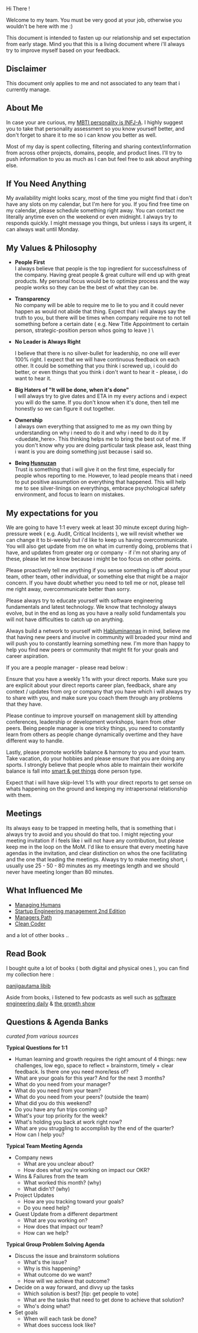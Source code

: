 Hi There ! 

Welcome to my team. You must be very good at your job, otherwise you wouldn't be here with me :)

This document is intended to fasten up our relationship and set expectation from early stage. Mind you that this is a living document where i'll always try to improve myself based on your feedback. 

**Disclaimer**
---
This document only applies to me and not associated to any team that i currently manage.

**About Me**
---
In case your are curious, my [MBTI personality is INFJ-A](https://www.16personalities.com/infj-personality). I highly suggest you to take that personality assessment so you know yourself better, and don't forget to share it to me so i can know you better as well. 

Most of my day is spent collecting, filtering and sharing context/information from across other projects, domains, people, and product lines. I'll try to push information to you as much as I can but feel free to ask about anything else. 

**If You Need Anything**
---
My availability might looks scary, most of the time you might find that i don't have any slots on my calendar, but I'm here for you. If you find free time on my calendar, please schedule something right away. You can contact me literally anytime even on the weekend or even midnight. I always try to responds quickly. I might message you things, but unless i says its urgent, it can always wait until Monday. 

**My Values & Philosophy**
---
*   **People First** \
I always believe that people is the top ingredient for successfulness of the company. Having great people & great culture will end up with great products. My personal focus would be to optimize process and the way people works so they can be the best of what they can be.

*   **Transparency** \
No company will be able to require me to lie to you and it could never happen as would not abide that thing. Expect that i will always say the truth to you, but there will be times when company require me to not tell something before a certain date ( e.g. New Title Appointment to certain person, strategic-position person whos going to leave ) \

*   **No Leader is Always Right**

    I believe that there is no silver-bullet for leadership, no one will ever 100% right. I expect that we will have continuous feedback on each other. It could be something that you think i screwed up, i could do better, or even things that you think i don't want to hear it - please, i do want to hear it. 


*   **Big Haters of "It will be done, when it's done"** \
I will always try to give dates and ETA in my every actions and i expect you will do the same. If you don't know when it's done, then tell me honestly so we can figure it out together. 

*   **Ownership** \
I always own everything that assigned to me as my own thing by understanding on why i need to do it and why i need to do it by <duedate_here>. This thinking helps me to bring the best out of me. If you don't know why you are doing particular task please ask, least thing i want is you are doing something just because i said so.
*   **Being [Husnuzan](http://www.ijhssnet.com/journals/Vol_4_No_6_April_2014/10.pdf)** \
Trust is something that i will give it on the first time, especially for people whos reporting to me. However, to lead people means that i need to put positive assumption on everything that happened. This will help me to see silver-linings on everythings, embrace psychological safety environment, and focus to learn on mistakes.

**My expectations for you**
---
We are going to have 1:1 every week at least 30 minute except during high-pressure week ( e.g. Audit, Critical Incidents ), we will revisit whether we can change it to bi-weekly but i'd like to keep us having overcommunicate. You will also get update from me on what im currently doing, problems that i have, and updates from greater org or company - if i'm not sharing any of these, please let me know because i might be too focus on other points.

Please proactively tell me anything if you sense something is off about your team, other team, other individual, or something else that might be a major concern. If you have doubt whether you need to tell me or not, please tell me right away, overcommunicate better than sorry.

Please always try to educate yourself with software engineering fundamentals and latest technology. We know that technology always evolve, but in the end as long as you have a really solid fundamentals you will not have difficulties to catch up on anything.

Always build a network to yourself with [Habluminannas](http://hrmars.com/hrmars_papers/The_Application_of_Habluminallah_and_Habluminannas_in_the_Work_Motivation_of_the_Management.pdf) in mind, believe me that having new peers and involve in community will broaded your mind and will push you to constantly learning something new. I'm more than happy to help you find new peers or community that might fit for your goals and career aspiration.

If you are a people manager - please read below : 

Ensure that you have a weekly 1:1s with your direct reports. Make sure you are explicit about your direct reports career plan, feedback, share any context / updates from org or company that you have which i will always try to share with you, and make sure you coach them through any problems that they have.

Please continue to improve yourself on management skill by attending conferences, leadership or development workshops, learn from other peers. Being people manager is one tricky things, you need to constantly learn from others as people change dynamically overtime and they have different way to handle.

Lastly, please promote worklife balance & harmony to you and your team. Take vacation, do your hobbies and please ensure that you are doing any sports. I strongly believe that people whos able to maintain their worklife balance is fall into [smart & get things](https://www.amazon.com/Smart-Gets-Things-Done-Technical/dp/1590598385) done person type.

Expect that i will have skip-level 1:1s with your direct reports to get sense on whats happening on the ground and keeping my intrapersonal relationship with them.

**Meetings**
---
Its always easy to be trapped in meeting hells, that is something that i always try to avoid and you should do that too. I might rejecting your meeting invitation if i feels like i will not have any contribution, but please keep me in the loop on the MoM. I'd like to ensure that every meeting have agendas in the invitation, and clear distinction on whos the one facilitating and the one that leading the meetings. Always try to make meeting short, i usually use 25 - 50 - 80 minutes as my meetings length and we should never have meeting longer than 80 minutes.

**What Influenced Me**
---
*   [Managing Humans](https://www.amazon.com/Managing-Humans-Humorous-Software-Engineering/dp/1484221575/ref=as_li_ss_tl?ie=UTF8&qid=1486923077&sr=8-1&keywords=managing+humans&linkCode=sl1&tag=beigee-20&linkId=2218253ddaf38dfc4ae03043cb7da490)
*   [Startup Engineering management 2nd Edition](https://www.amazon.com/Startup-Engineering-Management-2nd-Piaw/dp/1500621064) 
*   [Managers Path](https://www.amazon.com/Managers-Path-Leaders-Navigating-Growth/dp/1491973897/ref=sr_1_1?s=books&ie=UTF8&qid=1546492195&sr=1-1&keywords=managers+path) 
*   [Clean Coder](https://www.amazon.com/Clean-Coder-Conduct-Professional-Programmers/dp/0137081073/ref=sr_1_1?s=books&ie=UTF8&qid=1546492217&sr=1-1&keywords=clean+coder) 

and a lot of other books ..

Read Book
---

I bought quite a lot of books ( both digital and physical ones ), you can find my collection here :

[panjigautama libib](https://panjigautama.libib.com/) 

Aside from books, i listened to few podcasts as well such as [software engineering daily](https://softwareengineeringdaily.com/) & [the growth show](https://twitter.com/thegrowthshow) 

Questions & Agenda Banks
---

_curated from various sources_

**Typical Questions for 1:1**
*   Human learning and growth requires the right amount of 4 things: new challenges, low ego, space to reflect + brainstorm, timely + clear feedback. Is there one you need more/less of?
*   What are your goals for this year? And for the next 3 months?
*   What do you need from your manager?
*   What do you need from your team?
*   What do you need from your peers? (outside the team)
*   What did you do this weekend?
*   Do you have any fun trips coming up?
*   What's your top priority for the week?
*   What's holding you back at work right now?
*   What are you struggling to accomplish by the end of the quarter?
*   How can I help you?

**Typical Team Meeting Agenda**
*   Company news
    *   What are you unclear about?
    *   How does what you're working on impact our OKR?
*   Wins & Failures from the team
    *   What worked this month? (why)
    *   What didn't? (why)
*   Project Updates
    *   How are you tracking toward your goals?
    *   Do you need help?
*   Guest Update from a different department
    *   What are you working on?
    *   How does that impact our team?
    *   How can we help?

**Typical Group Problem Solving Agenda**
*   Discuss the issue and brainstorm solutions
    *   What's the issue?
    *   Why is this happening?
    *   What outcome do we want?
    *   How will we achieve that outcome?
*   Decide on a way forward, and divvy up the tasks
    *   Which solution is best? [tip: get people to vote]
    *   What are the tasks that need to get done to achieve that solution?
    *   Who's doing what?
*   Set goals
    *   When will each task be done?
    *   What does success look like?
